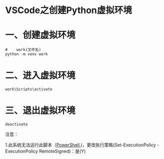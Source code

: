 # VSCode之创建Python虚拟环境             

# 一、创建虚拟环境

```
#    work(文件名)
python -m venv work
```

# 二、进入虚拟环境

```
work\Scripts\activate
```

# 三、退出虚拟环境

```
deactivate
```

 

注意：

1.此系统无法运行此脚本（[PowerShell ](https://docs.microsoft.com/zh-cn/powershell/module/microsoft.powershell.core/about/about_execution_policies?view=powershell-7.2))，更改执行策略(Set-ExecutionPolicy -ExecutionPolicy RemoteSigned)：是(Y)
